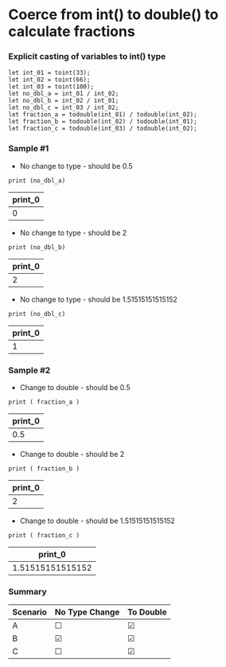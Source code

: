 # Coerce from int() to double() to calculate fractions


### Explicit casting of variables to int() type
```
let int_01 = toint(33);
let int_02 = toint(66);
let int_03 = toint(100);
let no_dbl_a = int_01 / int_02;
let no_dbl_b = int_02 / int_01;
let no_dbl_c = int_03 / int_02;
let fraction_a = todouble(int_01) / todouble(int_02);
let fraction_b = todouble(int_02) / todouble(int_01);
let fraction_c = todouble(int_03) / todouble(int_02);
```

### Sample #1
- No change to type - should be 0.5
```
print (no_dbl_a)
```
| print_0 |
|---|
| 0 |

- No change to type - should be 2
```
print (no_dbl_b)
```
| print_0 |
|---|
| 2 |

- No change to type - should be 1.51515151515152
```
print (no_dbl_c)
```
| print_0 |
|---|
| 1 |

### Sample #2
- Change to double - should be 0.5
```
print ( fraction_a )
```
| print_0 |
|---|
| 0.5 |

- Change to double - should be 2
```
print ( fraction_b )
```
| print_0 |
|---|
| 2 |

- Change to double - should be 1.51515151515152
```
print ( fraction_c )
```
| print_0 |
|---|
| 1.51515151515152 |

### Summary
| Scenario | No Type Change | To Double |
| --- | --- | --- |
| A | &#9744; | &#9745; |
| B | &#9745; | &#9745; |
| C | &#9744; | &#9745; |

